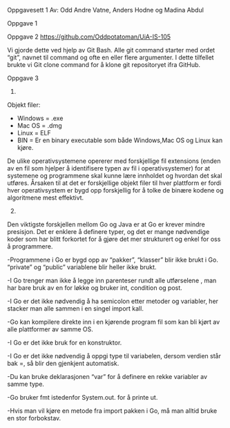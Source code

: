 Oppgavesett 1
Av: Odd Andre Vatne, Anders Hodne og Madina Abdul 



Oppgave 1 

Oppgave 2
https://github.com/Oddpotatoman/UiA-IS-105
 
Vi gjorde dette ved hjelp av Git Bash. Alle git command starter med ordet “git”, navnet til command og ofte en eller flere argumenter. I dette tilfellet brukte vi Git clone command for å klone git repositoryet ifra GitHub.

Oppgave 3

1.	
Objekt filer:

-	Windows = .exe
-	Mac OS = .dmg
-	Linux = ELF
-	BIN = Er en binary executable som både Windows,Mac OS og Linux kan kjøre.

De ulike operativsystemene opererer med forskjellige fil extensions (enden av en fil som hjelper å identifisere typen av fil i operativsystemer) for at systemene og programmene skal kunne lære innholdet og hvordan det skal utføres. Årsaken til at det er forskjellige objekt filer til hver plattform er fordi hver operativsystem er bygd opp forskjellig for å tolke de binære kodene og algoritmene mest effektivt. 

2.

Den viktigste forskjellen mellom Go og Java er at Go er krever mindre presisjon. Det er enklere å definere typer, og det er mange nødvendige koder som har blitt forkortet for å gjøre det mer strukturert og enkel for oss å programmere.


-Programmene i Go er bygd opp av “pakker”, “klasser” blir ikke brukt i Go. “private” og “public” variablene blir heller ikke brukt.

-I Go trenger man ikke å legge inn parenteser rundt alle utførselene , man har bare bruk av en for løkke og bruker int, condition og post. 

-I Go er det ikke nødvendig å ha semicolon etter metoder og variabler, her stacker man alle sammen i en singel import kall.

-Go kan kompilere direkte inn i en kjørende program fil som kan bli kjørt av alle plattformer av samme OS. 

-I Go er det ikke bruk for en konstruktor.

-I Go er det ikke nødvendig å oppgi type til variabelen, dersom verdien står bak =, så blir den gjenkjent automatisk. 

-Du kan bruke deklarasjonen “var” for å definere en rekke variabler av samme type. 

-Go bruker fmt istedenfor System.out. for å printe ut.

-Hvis man vil kjøre en metode fra import pakken i Go, må man alltid bruke en stor forbokstav.



